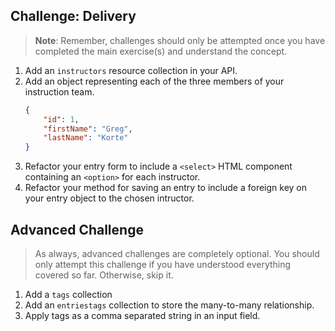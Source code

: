 ## Challenge: Delivery

> **Note**: Remember, challenges should only be attempted once you have completed the main exercise(s) and understand the concept.

1. Add an `instructors` resource collection in your API.
1. Add an object representing each of the three members of your instruction team.
    ```json
    {
        "id": 1,
        "firstName": "Greg",
        "lastName": "Korte"
    }
    ```
1. Refactor your entry form to include a `<select>` HTML component containing an `<option>` for each instructor.
1. Refactor your method for saving an entry to include a foreign key on your entry object to the chosen intructor.

## Advanced Challenge

> As always, advanced challenges are completely optional. You should only attempt this challenge if you have understood everything covered so far. Otherwise, skip it.

1. Add a `tags` collection
1. Add an `entriestags` collection to store the many-to-many relationship.
1. Apply tags as a comma separated string in an input field.